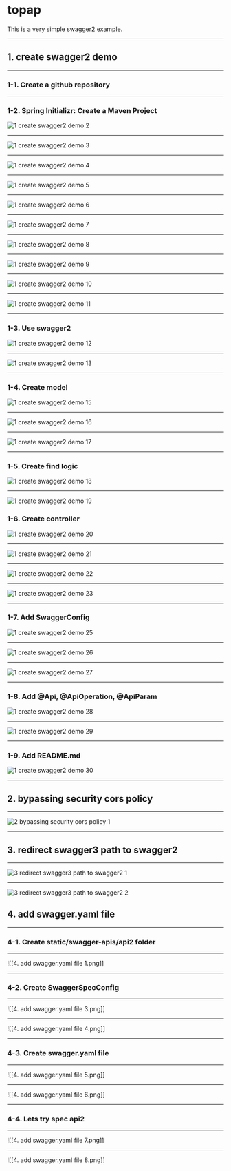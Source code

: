 # topap

This is a very simple swagger2 example.

---

## 1. create swagger2 demo

---

### 1-1. Create a github repository

---

### 1-2. Spring Initializr: Create a Maven Project

![1  create swagger2 demo 2](https://user-images.githubusercontent.com/17401732/133090806-fe5e22fd-0b21-496f-a4f6-d67dc8a16092.png)

---

![1  create swagger2 demo 3](https://user-images.githubusercontent.com/17401732/133090833-bdf9304a-741f-49b4-a27f-21d65d7919ea.png)

---

![1  create swagger2 demo 4](https://user-images.githubusercontent.com/17401732/133090845-c7f2542d-61e1-4899-a8c3-6810f529c76b.png)

---

![1  create swagger2 demo 5](https://user-images.githubusercontent.com/17401732/133090862-b4cd4046-0b58-4b06-a58f-d1c806355f64.png)

---

![1  create swagger2 demo 6](https://user-images.githubusercontent.com/17401732/133090873-8b0fb6e3-efcb-4161-8f8a-354e20ae963b.png)

---

![1  create swagger2 demo 7](https://user-images.githubusercontent.com/17401732/133090889-47998bcb-bb6b-427f-895b-5c28dd00c6fd.png)

---

![1  create swagger2 demo 8](https://user-images.githubusercontent.com/17401732/133090899-99d72243-e537-44f9-b45c-b7762ecc175d.png)

---

![1  create swagger2 demo 9](https://user-images.githubusercontent.com/17401732/133090919-25e81ddd-1022-4124-a9a4-522c0e32eb57.png)

---

![1  create swagger2 demo 10](https://user-images.githubusercontent.com/17401732/133090938-c9cf050a-1057-4983-bcb8-95198d21899b.png)

---

![1  create swagger2 demo 11](https://user-images.githubusercontent.com/17401732/133090953-25011e92-dd37-4f11-8cbf-e3db237a4997.png)

---

### 1-3. Use swagger2

![1  create swagger2 demo 12](https://user-images.githubusercontent.com/17401732/133090967-af3f44c3-1203-493a-99bd-5499288c7bee.png)

---

![1  create swagger2 demo 13](https://user-images.githubusercontent.com/17401732/133090977-5c6d3188-3422-4881-a746-b77fbc10ec45.png)

---

### 1-4. Create model

![1  create swagger2 demo 15](https://user-images.githubusercontent.com/17401732/133090992-b3ecc452-8583-43d5-9594-b4b3bdd7e712.png)

---

![1  create swagger2 demo 16](https://user-images.githubusercontent.com/17401732/133091005-355ff264-6505-4a7e-876e-5667d6718935.png)

---

![1  create swagger2 demo 17](https://user-images.githubusercontent.com/17401732/133091013-4406ab00-25aa-4421-b297-9b2fca8c9ec7.png)

---

### 1-5. Create find logic

![1  create swagger2 demo 18](https://user-images.githubusercontent.com/17401732/133091024-7eb9eebe-1e87-466b-be5f-eba24f6f3e6b.png)

---

![1  create swagger2 demo 19](https://user-images.githubusercontent.com/17401732/133091042-526c1982-33b7-4831-be1b-df21e8307473.png)

### 1-6. Create controller

![1  create swagger2 demo 20](https://user-images.githubusercontent.com/17401732/133091067-0ea66b80-aaae-4721-a581-9471b95aef74.png)

---

![1  create swagger2 demo 21](https://user-images.githubusercontent.com/17401732/133091093-ba1bf9fe-e6d1-40c6-b503-c6246d848672.png)

---

![1  create swagger2 demo 22](https://user-images.githubusercontent.com/17401732/133091107-53db88c7-19e7-489d-ab55-5af638987ea2.png)

---

![1  create swagger2 demo 23](https://user-images.githubusercontent.com/17401732/133091142-8cc9a4e7-189a-446b-9a10-78f9cc6a1828.png)

---

### 1-7. Add SwaggerConfig

![1  create swagger2 demo 25](https://user-images.githubusercontent.com/17401732/133091167-eadc63e1-a07f-461a-beea-3cac4b662a5f.png)

---

![1  create swagger2 demo 26](https://user-images.githubusercontent.com/17401732/133091175-2fdd73e9-7a31-4c80-b80f-28c063fb17d0.png)

---

![1  create swagger2 demo 27](https://user-images.githubusercontent.com/17401732/133091191-8599037d-ed9f-45bd-b730-74378c7c3f4a.png)

---

### 1-8. Add @Api, @ApiOperation, @ApiParam

![1  create swagger2 demo 28](https://user-images.githubusercontent.com/17401732/133091214-e37a9a7e-9b8e-48ce-a851-f7ea097cf1d7.png)

---

![1  create swagger2 demo 29](https://user-images.githubusercontent.com/17401732/133091230-233bdc6c-8e8d-4f38-8a75-1ba500a4c395.png)

---

### 1-9. Add README.md

![1  create swagger2 demo 30](https://user-images.githubusercontent.com/17401732/133091245-41d91cf3-54b3-4cc7-bf28-11f00a63a640.png)

---

## 2. bypassing security cors policy

---

![2  bypassing security cors policy 1](https://user-images.githubusercontent.com/17401732/134546579-a651ceff-8132-4948-99ad-302de8c4a195.png)

---

## 3. redirect swagger3 path to swagger2

---

![3  redirect swagger3 path to swagger2 1](https://user-images.githubusercontent.com/17401732/134546621-171f1335-1587-492d-b760-1b13fddc8c78.png)

---

![3  redirect swagger3 path to swagger2 2](https://user-images.githubusercontent.com/17401732/134546652-ccbccb72-cc8c-4a6a-a787-fbcd8e828fc0.png)

## 4. add swagger.yaml file

---

### 4-1. Create static/swagger-apis/api2 folder

---

![[4. add swagger.yaml file 1.png]]

---

### 4-2. Create SwaggerSpecConfig

---

![[4. add swagger.yaml file 3.png]]

---

![[4. add swagger.yaml file 4.png]]

---

### 4-3. Create swagger.yaml file

---

![[4. add swagger.yaml file 5.png]]

---

![[4. add swagger.yaml file 6.png]]

---

### 4-4. Lets try spec api2

---

![[4. add swagger.yaml file 7.png]]

---

![[4. add swagger.yaml file 8.png]]
